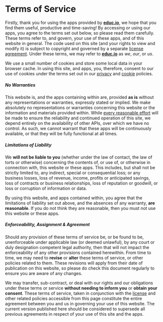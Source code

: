 Terms of Service
================

Firstly, thank you for using the apps provided by __[educ.io](https://educ.io)__, we hope that you find them useful, productive and time-saving! By accessing or using our apps, you agree to the terms set out below, so please read them carefully. These terms refer to, and govern, your use of these apps, and of this website in general. The code used on this site (and your rights to view and modify it) is subject to copyright and governed by a separate [license agreement](/license/). Under these terms, we may refer to __[educ.io](https://educ.io)__ as _we_, _our_, or _us_.

We use a small number of cookies and store some local data in your browser cache. In using this site, and apps, you, therefore, consent to our use of cookies under the terms set out in our [privacy](/about/#privacy) and [cookie](/about/#cookies) policies.

#####  No Warranties

This website is, and the apps containing within are, provided __as is__ without any representations or warranties, expressly stated or implied. We make absolutely no representations or warranties concerning this website or the information and materials provided within. While [every reasonable effort](/about/#reliability) will be made to ensure the reliability and continued operation of this site, we depend entirely on the availability of other APIs, over which we have no control. As such, we cannot warrant that these apps will be continuously available, or that they will be fully functional at all times.

##### Limitations of Liability

We __will not be liable to you__ (whether under the law of contact, the law of torts or otherwise) concerning the contents of, or use of, or otherwise in connection with, this website or these apps. This includes, but shall not be strictly limited to, any indirect, special or consequential loss; or any business losses, loss of revenue, income, profits or anticipated savings, loss of contracts or business relationships, loss of reputation or goodwill, or loss or corruption of information or data.

By using this website, and apps contained within, you agree that the limitations of liability set out above, and the absences of any warranty, __are reasonable__. If you do not think they are reasonable, then you must not use this website or these apps.

##### Enforceability, Assignment & Agreement

Should any provision of these terms of service be, or be found to be, unenforceable under applicable law (or deemed unlawful), by any court or duly designation competent legal authority, then that will not impact the enforceability of any other provisions contained herewithin. From time to time, we may need to __revise__ or __alter__ these terms of service, or other policies related to them. These revisions will apply from their date of publication on this website, so please do check this document regularly to ensure you are aware of any changes.

We may transfer, sub-contract, or deal with our rights and our obligations under these terms or service __without needing to inform you__ or __obtain your consent__. These terms of service, taken in conjunction with the [license](/license/) and other related policies accessible from this page constitute the entire agreement between you and us in governing your use of this website. The current version published here should be considered to supersede all previous agreements in respect of your use of this site and the apps.